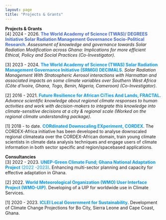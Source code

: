 ```yaml
---
layout: page
title: "Projects & Grants"
---
```


**Projects & Grants** <br />
[4] 2024 - 2026. <span style="color:#4169E1;">**The World Academy of Science (TWAS)/ DEGREES Initiative Solar Radiation Management Governance Socio-Political Research**</span>. *Assessment of knowledge and governance towards Solar Radiation Modification across Ghana: Implications for more efficient Ethical, Policy and Social Practices (Co-Investigator)*.

[3] 2023 - 2024. <span style="color:#0096FF;">**The World Academy of Science (TWAS) Solar Radiation Management Governance Initiative (SRMGI) DECIMALS**</span>. *Solar Radiation Management With Stratospheric Aerosol interactions with Harmattan and associated impacts on some climate variables over Southern West Africa (Côte d'Ivoire, Ghana, Togo, Benin, Nigeria, Cameroon) (Co-Investigator)*.

[2] 2016 - 2021. <span style="color:#0096FF;">**Future Resilience for African CiTies And Lands, FRACTAL**</span>. *Advance scientific knowledge about regional climate responses to human activities and work with decision-makers to integrate this knowledge into climate-sensitive decisions at a city & regional scale (Worked on the regional climate understanding package)*.

[1] 2018 - to date. <span style="color:#0096FF;">**CORdinated Downscaling EXperiment, CORDEX**</span>. The CORDEX-Africa initiative has been developed to analyse downscaled regional climateata over the CORDEX-African domain, train young climate scientists in climate data analysis techniques and engage users of climate information in both sector specific and region/spacebased applications.

**Consultancies** <br />
[3] 2022 - 2023. <span style="color:#0096FF;">**UNEP-Green Climate Fund; Ghana National Adaptation Project** (2022 -2023)</span>. Enhancing multi-sector planning and capacity for effective adaptation in Ghana.

[2] 2022. <span style="color:#0096FF;">**World Meteorological Organization (WMO) User Interface Project (WMO-UIP)**</span>. Developing of a UIP for worldwide use in Climate Services.

[1] 2020 - 2023. <span style="color:#0096FF;">**ICLEI Local Government for Sustainability**</span>. Development of Climate Change Projections for Bo City, Sierra Leone and Cape Coast, Ghana.
